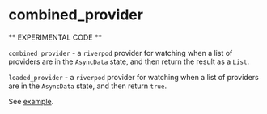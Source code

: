 # combined_provider

** EXPERIMENTAL CODE ** 

`combined_provider` - a `riverpod` provider for watching when a list of providers are in the `AsyncData` state, and then return the result as a `List`.

`loaded_provider`   - a `riverpod` provider for watching when a list of providers are in the `AsyncData` state, and then return `true`.

See [example](example).
